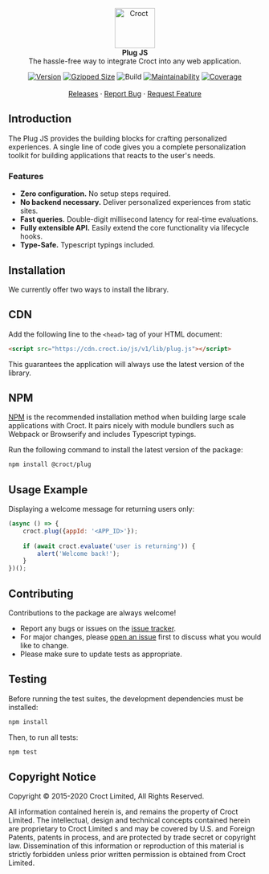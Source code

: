 <p align="center">
    <a href="https://croct.com">
        <img src="https://github.com/croct-tech/repository-template-php/raw/master/images/logo.svg" alt="Croct" width="80" height="80" />
    </a>
    <br />
    <strong>Plug JS</strong>
    <br />
    The hassle-free way to integrate Croct into any web application.
</p>
<p align="center">
    <a href="https://www.npmjs.com/package/@croct/plug"><img alt="Version" src="https://img.shields.io/npm/v/@croct/plug"/></a>
    <a href="https://bundlephobia.com/result?p=@croct/plug"><img alt="Gzipped Size" src="https://img.shields.io/bundlephobia/minzip/@croct/plug"/></a>
    <img alt="Build" src="https://github.com/croct-tech/plug-js/workflows/Validations/badge.svg" />
    <a href="https://codeclimate.com/repos/5eac7bf47fb60e7491000860/maintainability"><img alt="Maintainability" src="https://api.codeclimate.com/v1/badges/2288af031dccbec256d9/maintainability" /></a>
    <a href="https://codeclimate.com/repos/5eac7bf47fb60e7491000860/test_coverage"><img alt="Coverage" src="https://api.codeclimate.com/v1/badges/2288af031dccbec256d9/test_coverage" /></a>
    <br />
    <br />
    <a href="https://github.com/croct-tech/plug-js/releases">Releases</a>
    ·
    <a href="https://github.com/croct-tech/plug-js/issues">Report Bug</a>
    ·
    <a href="https://github.com/croct-tech/plug-js/issues">Request Feature</a>
</p>

## Introduction
The Plug JS provides the building blocks for crafting personalized experiences. A single line of code gives you a complete personalization toolkit for building applications that reacts to the user's needs.

### Features
- **Zero configuration.** No setup steps required.
- **No backend necessary.** Deliver personalized experiences from static sites.
- **Fast queries.** Double-digit millisecond latency for real-time evaluations.
- **Fully extensible API.** Easily extend the core functionality via lifecycle hooks.
- **Type-Safe.** Typescript typings included.

## Installation

We currently offer two ways to install the library.

## CDN
Add the following line to the `<head>` tag of your HTML document:

```html
<script src="https://cdn.croct.io/js/v1/lib/plug.js"></script>
```

This guarantees the application will always use the latest version of the library.

## NPM
[NPM](https://npmjs.com) is the recommended installation method when building large scale applications with Croct. It pairs nicely with module bundlers such as Webpack or Browserify and includes Typescript typings.

Run the following command to install the latest version of the package:

```sh
npm install @croct/plug
```

## Usage Example

Displaying a welcome message for returning users only:

```js
(async () => {
    croct.plug({appId: '<APP_ID>'});
    
    if (await croct.evaluate('user is returning')) {
        alert('Welcome back!');
    }
})();

```

## Contributing
Contributions to the package are always welcome! 

- Report any bugs or issues on the [issue tracker](https://github.com/croct-tech/plug-js/issues).
- For major changes, please [open an issue](https://github.com/croct-tech/plug-js/issues) first to discuss what you would like to change.
- Please make sure to update tests as appropriate.

## Testing

Before running the test suites, the development dependencies must be installed:

```sh
npm install
```

Then, to run all tests:

```sh
npm test
```

## Copyright Notice
Copyright © 2015-2020 Croct Limited, All Rights Reserved.

All information contained herein is, and remains the property of Croct Limited. The intellectual, design and technical concepts contained herein are proprietary to Croct Limited s and may be covered by U.S. and Foreign Patents, patents in process, and are protected by trade secret or copyright law. Dissemination of this information or reproduction of this material is strictly forbidden unless prior written permission is obtained from Croct Limited.
